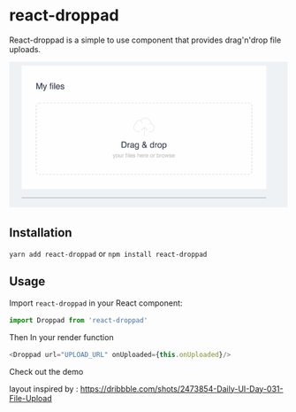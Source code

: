 # react-droppad
React-droppad is a simple to use component that provides drag'n'drop file uploads. 

![Showtime logo](demo/react-droppad.gif)

## Installation
``yarn add react-droppad``
or
``npm install react-droppad``

## Usage

Import `react-droppad` in your React component:

```javascript static
import Droppad from 'react-droppad'
``` 

Then In your render function  
```javascript static
<Droppad url="UPLOAD_URL" onUploaded={this.onUploaded}/>
``` 

Check out the demo

layout inspired by : https://dribbble.com/shots/2473854-Daily-UI-Day-031-File-Upload